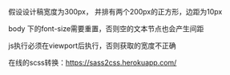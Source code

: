 假设设计稿宽度为300px，
并排有两个200px的正方形，边距为10px

body 下的font-size需要重置，否则空的文本节点也会产生间距

js执行必须在viewport后执行，否则获取的宽度不正确

在线的scss转换：https://sass2css.herokuapp.com/